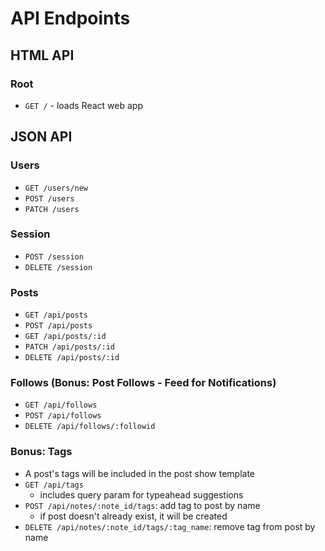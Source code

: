 # API Endpoints

## HTML API

### Root

- `GET /` - loads React web app

## JSON API

### Users

- `GET /users/new`
- `POST /users`
- `PATCH /users`

### Session

- `POST /session`
- `DELETE /session`

### Posts

- `GET /api/posts`
- `POST /api/posts`
- `GET /api/posts/:id`
- `PATCH /api/posts/:id`
- `DELETE /api/posts/:id`

### Follows (Bonus: Post Follows - Feed for Notifications)

- `GET /api/follows`
- `POST /api/follows`
- `DELETE /api/follows/:followid`

### Bonus: Tags

- A post's tags will be included in the post show template
- `GET /api/tags`
  - includes query param for typeahead suggestions
- `POST /api/notes/:note_id/tags`: add tag to post by name
  - if post doesn't already exist, it will be created
- `DELETE /api/notes/:note_id/tags/:tag_name`: remove tag from post by
  name
